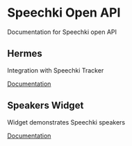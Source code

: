 # Speechki Open API
Documentation for Speechki open API


## Hermes

Integration with Speechki Tracker

[Documentation](/hermes/index.md)

## Speakers Widget

Widget demonstrates Speechki speakers

[Documentation](https://github.com/speechki-book/widgets)
